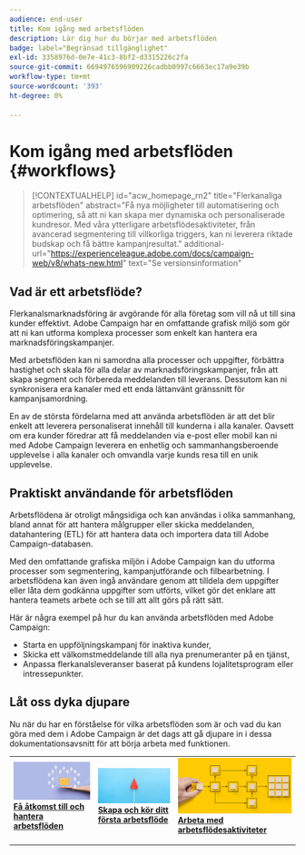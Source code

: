 ```yaml
---
audience: end-user
title: Kom igång med arbetsflöden
description: Lär dig hur du börjar med arbetsflöden
badge: label="Begränsad tillgänglighet"
exl-id: 3358976d-0e7e-41c3-8bf2-d3315226c2fa
source-git-commit: 6694976596909226cadbb0997c6663ec17a9e39b
workflow-type: tm+mt
source-wordcount: '393'
ht-degree: 0%

---
```


# Kom igång med arbetsflöden {#workflows}

>[!CONTEXTUALHELP]
>id="acw_homepage_rn2"
>title="Flerkanaliga arbetsflöden"
>abstract="Få nya möjligheter till automatisering och optimering, så att ni kan skapa mer dynamiska och personaliserade kundresor. Med våra ytterligare arbetsflödesaktiviteter, från avancerad segmentering till villkorliga triggers, kan ni leverera riktade budskap och få bättre kampanjresultat."
>additional-url="https://experienceleague.adobe.com/docs/campaign-web/v8/whats-new.html" text="Se versionsinformation"


## Vad är ett arbetsflöde?

Flerkanalsmarknadsföring är avgörande för alla företag som vill nå ut till sina kunder effektivt. Adobe Campaign har en omfattande grafisk miljö som gör att ni kan utforma komplexa processer som enkelt kan hantera era marknadsföringskampanjer.

Med arbetsflöden kan ni samordna alla processer och uppgifter, förbättra hastighet och skala för alla delar av marknadsföringskampanjer, från att skapa segment och förbereda meddelanden till leverans. Dessutom kan ni synkronisera era kanaler med ett enda lättanvänt gränssnitt för kampanjsamordning.

En av de största fördelarna med att använda arbetsflöden är att det blir enkelt att leverera personaliserat innehåll till kunderna i alla kanaler. Oavsett om era kunder föredrar att få meddelanden via e-post eller mobil kan ni med Adobe Campaign leverera en enhetlig och sammanhangsberoende upplevelse i alla kanaler och omvandla varje kunds resa till en unik upplevelse.

## Praktiskt användande för arbetsflöden

Arbetsflödena är otroligt mångsidiga och kan användas i olika sammanhang, bland annat för att hantera målgrupper eller skicka meddelanden, datahantering (ETL) för att hantera data och importera data till Adobe Campaign-databasen.

Med den omfattande grafiska miljön i Adobe Campaign kan du utforma processer som segmentering, kampanjutförande och filbearbetning. I arbetsflödena kan även ingå användare genom att tilldela dem uppgifter eller låta dem godkänna uppgifter som utförts, vilket gör det enklare att hantera teamets arbete och se till att allt görs på rätt sätt.

Här är några exempel på hur du kan använda arbetsflöden med Adobe Campaign:

* Starta en uppföljningskampanj för inaktiva kunder,
* Skicka ett välkomstmeddelande till alla nya prenumeranter på en tjänst,
* Anpassa flerkanalsleveranser baserat på kundens lojalitetsprogram eller intressepunkter.

## Låt oss dyka djupare

Nu när du har en förståelse för vilka arbetsflöden som är och vad du kan göra med dem i Adobe Campaign är det dags att gå djupare in i dessa dokumentationsavsnitt för att börja arbeta med funktionen.

<table style="table-layout:fixed"><tr style="border: 0;">
<td>
<a href="access-monitor.md">
<img alt="Få åtkomst till och hantera arbetsflöden" src="assets/do-not-localize/workflow-access.jpeg">
</a>
<div>
<a href="access-monitor.md"><strong>Få åtkomst till och hantera arbetsflöden</strong></a>
</div>
<p>
</td>
<td>
<a href="create-workflow.md">
<img alt="Lead" src="assets/do-not-localize/workflow-create.jpeg">
</a>
<div><a href="create-workflow.md"><strong>Skapa och kör ditt första arbetsflöde</strong>
</div>
<p>
</td>
<td>
<a href="activities/about-activities.md">
<img alt="Sällan" src="assets/do-not-localize/workflow-activities.jpeg">
</a>
<div>
<a href="activities/about-activities.md"><strong>Arbeta med arbetsflödesaktiviteter</strong></a>
</div>
<p></td>
</tr></table>
